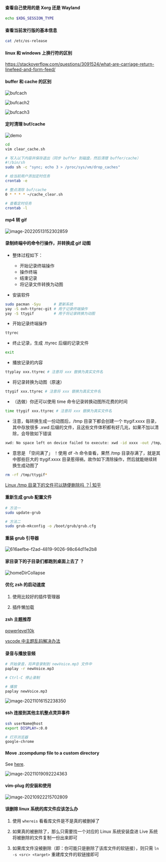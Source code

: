 #### 查看自己使用的是 Xorg 还是 Wayland

```sh
echo $XDG_SESSION_TYPE
```

#### 查看当前发行版的基本信息

```bash
cat /etc/os-release
```

#### linux 和 windows 上换行符的区别

https://stackoverflow.com/questions/3091524/what-are-carriage-return-linefeed-and-form-feed/

#### buffer 和 cache 的区别

![bufcach](https://aliyun-oss-lpj.oss-cn-qingdao.aliyuncs.com/images/mass/bufcach.png)

![bufcach2](https://aliyun-oss-lpj.oss-cn-qingdao.aliyuncs.com/images/mass/bufcach2.png)

![bufcach3](https://aliyun-oss-lpj.oss-cn-qingdao.aliyuncs.com/images/mass/bufcach3.png)

#### 定时清理 buf/cache

![demo](https://aliyun-oss-lpj.oss-cn-qingdao.aliyuncs.com/images/mass/demo-oss.png)

```sh
cd
vim clear_cache.sh

# 写入以下内容并保存退出（同步 buffer 到磁盘，然后清理 buffer/cache）
#!/bin/sh
sudo sh -c "sync; echo 3 > /proc/sys/vm/drop_caches"

# 给当前用户添加定时任务
crontab -e

# 整点清除 buf/cache
0 * * * * ~/cache_clear.sh

# 查看定时任务
crontab -l
```

#### mp4 转 gif

![image-20220513152302859](https://aliyun-oss-lpj.oss-cn-qingdao.aliyuncs.com/images/by-picgo/image-20220513152302859.png)

#### 录制终端中的命令行操作，并转换成 gif 动图

- 整体过程如下：
  - 开始记录终端操作
  - 操作终端
  - 结束记录
  - 将记录文件转换为动图

- 安装软件

```sh
sudo pacman -Syu      # 更新系统
yay -S ovh-ttyrec-git # 用于记录终端操作
yay -S ttygif         # 用于将记录转换为动图
```

- 开始记录终端操作

```sh
ttyrec
```

- 终止记录，生成 .ttyrec 后缀的记录文件

```sh
exit
```

- 播放记录的内容

```sh
ttyplay xxx.ttyrec # 注意将 xxx 替换为真实文件名
```

- 将记录转换为动图（原速）

```sh
ttygif xxx.ttyrec # 注意将 xxx 替换为真实文件名
```

- （选做）你还可以使用 time 命令记录转换动图所花费的时间

```sh
time ttygif xxx.ttyrec # 注意将 xxx 替换为真实文件名
```

- 注意，每转换生成一份动图后，/tmp 目录下都会创建一个 ttygif.xxxx 目录，其中存放很多 .xwd 后缀的文件，且这些文件体积都有好几兆，如果不加以清除，会导致如下错误

```sh
xwd: No space left on device failed to execute: xwd -id xxxx -out /tmp/ttygif.xxxx.xwd
```

- 意思是 「空间满了」 ！使用 df -h 命令查看，果然 /tmp 目录存满了，就是其中那些巨大的 ttygif.xxxx 目录惹得祸，故作如下清除操作，然后就能继续转换生成动图了

```sh
rm -rf /tmp/ttygif*
```

[Linux /tmp 目录下的文件可以随便删除吗 ？| 知乎](https://www.zhihu.com/question/46576787)

#### 重新生成 grub 配置文件

```sh
# 方法一
sudo update-grub

# 方法二
sudo grub-mkconfig -o /boot/grub/grub.cfg
```

#### 重装 grub 引导器

![616aefbe-f2ad-4819-9026-98c64d11e2b8](https://aliyun-oss-lpj.oss-cn-qingdao.aliyuncs.com/images/mass/616aefbe-f2ad-4819-9026-98c64d11e2b8.png)

#### 家目录下的子目录们都跑到桌面上去了 ？

![homeDirCollapse](https://aliyun-oss-lpj.oss-cn-qingdao.aliyuncs.com/images/mass/homeDirCollapse.png)

#### 优化 zsh 的启动速度

1. 使用比较好的插件管理器

2. 插件懒加载

#### zsh 主题推荐

[powerlevel10k](https://github.com/romkatv/powerlevel10k)

[vscode 中主题乱码解决办法](https://github.com/romkatv/powerlevel10k/issues/1249)

#### 录音与播放音频

```sh
# 开始录音，将声音录制到 newVoice.mp3 文件中
paplay -r newVoice.mp3

# Ctrl-C 停止录制

# 播放
paplay newVoice.mp3
```

![image-20211016152238350](https://aliyun-oss-lpj.oss-cn-qingdao.aliyuncs.com/images/by-picgo/image-20211016152238350.png)

#### ssh 连接到其他主机整点灵异事件

```sh
ssh userName@host
export DISPLAY=:0.0

# 打开浏览器
google-chrome
```

#### Move .zcompdump file to a custom directory

See [here](https://github.com/ohmyzsh/ohmyzsh/issues/7332).

![image-20211019092224363](https://aliyun-oss-lpj.oss-cn-qingdao.aliyuncs.com/images/by-picgo/image-20211019092224363.png)

#### vim-plug 的安装和使用

![image-20210922215702809](https://aliyun-oss-lpj.oss-cn-qingdao.aliyuncs.com/images/by-picgo/image-20210922215702809.png)

#### 误删除 linux 系统的库文件应该怎么办

1. 使用 `whereis` 看看库文件是不是真的被删掉了

2. 如果真的被删除了，那么只需要找一个对应的 Linux 系统安装盘进 Live 系统将被删除的文件复制一份出来即可

3. 如果库文件没被删除（即：你可能只是删除了该库文件的软链接），则只需 `ln -s <src> <target>` 重建库文件的软链接即可
